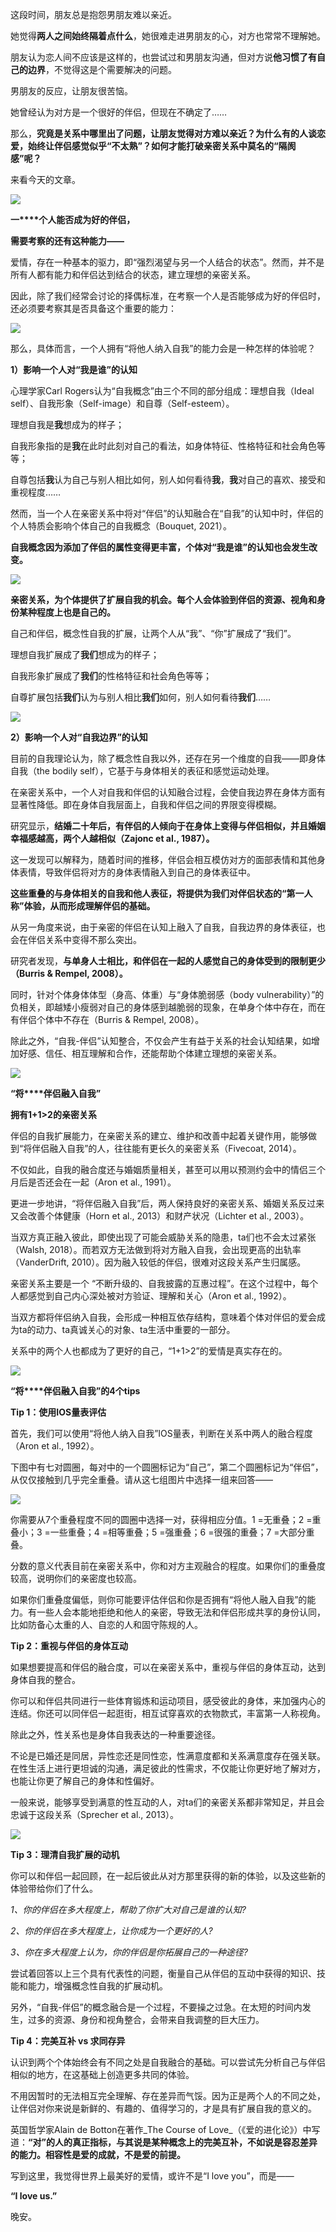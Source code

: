 这段时间，朋友总是抱怨男朋友难以亲近。

她觉得**两人之间始终隔着点什么**，她很难走进男朋友的心，对方也常常不理解她。

朋友认为恋人间不应该是这样的，也尝试过和男朋友沟通，但对方说**他习惯了有自己的边界**，不觉得这是个需要解决的问题。

男朋友的反应，让朋友很苦恼。

她曾经认为对方是一个很好的伴侣，但现在不确定了……

那么，**究竟是关系中哪里出了问题，让朋友觉得对方难以亲近？为什么有的人谈恋爱，始终让伴侣感觉似乎“不太熟”？如何才能打破亲密关系中莫名的“隔阂感”呢？**

来看今天的文章。

![](https://mmbiz.qpic.cn/sz_mmbiz_jpg/Mz0ovPEFMRIFGNBcdxjkAnjeR3UrcotouTTM4GjNkuHKWVic7BfBOcurYf9myNCRCQQDGplVbzowqTeVF1ibvuyw/640?wx_fmt=jpeg)

**一****个人能否成为好的伴侣，**

**需要考察的还有这种能力——**

爱情，存在一种基本的驱力，即“强烈渴望与另一个人结合的状态”。然而，并不是所有人都有能力和伴侣达到结合的状态，建立理想的亲密关系。

因此，除了我们经常会讨论的择偶标准，在考察一个人是否能够成为好的伴侣时，还必须要考察其是否具备这个重要的能力：

![](https://mmbiz.qpic.cn/sz_mmbiz_jpg/Mz0ovPEFMRJKtjFx96yichw8dVJaa7LvkyMGOHyQAzmds46ia6bKkY11nu82KRxKJp0ia8I0sxI9cicqFDr7AUjcuA/640?wx_fmt=jpeg)

那么，具体而言，一个人拥有“将他人纳入自我”的能力会是一种怎样的体验呢？

**1）影响一个人对“我是谁”的认知**

心理学家Carl Rogers认为“自我概念”由三个不同的部分组成：理想自我（Ideal self）、自我形象（Self-image）和自尊（Self-esteem）。

理想自我是**我**想成为的样子；

自我形象指的是**我**在此时此刻对自己的看法，如身体特征、性格特征和社会角色等等；

自尊包括**我**认为自己与别人相比如何，别人如何看待**我**，**我**对自己的喜欢、接受和重视程度……

然而，当一个人在亲密关系中将对“伴侣”的认知融合在“自我”的认知中时，伴侣的个人特质会影响个体自己的自我概念（Bouquet, 2021）。

**自我概念因为添加了伴侣的属性变得更丰富，个体对“我是谁”的认知也会发生改变。**

![](https://mmbiz.qpic.cn/sz_mmbiz_jpg/Mz0ovPEFMRJKtjFx96yichw8dVJaa7LvkIoByL9Is4Aibpxoo3btanjItn8eNBH29Ax1tw0kCxrYlleqe9440z1g/640?wx_fmt=jpeg)

**亲密关系，为个体提供了扩展自我的机会。每个人会体验到伴侣的资源、视角和身份某种程度上也是自己的。**

自己和伴侣，概念性自我的扩展，让两个人从“我”、“你”扩展成了“我们”。

理想自我扩展成了**我们**想成为的样子；

自我形象扩展成了**我们**的性格特征和社会角色等等；

自尊扩展包括**我们**认为与别人相比**我们**如何，别人如何看待**我们**……

![](https://mmbiz.qpic.cn/sz_mmbiz_jpg/Mz0ovPEFMRJKtjFx96yichw8dVJaa7LvkcL0YXJLAYbd2FOgUicTWBYxwgGCAakbEu4nhMWHPQFElZbhnXibyN11Q/640?wx_fmt=jpeg)

**2）影响一个人对“自我边界”的认知**

目前的自我理论认为，除了概念性自我以外，还存在另一个维度的自我——即身体自我（the bodily self），它基于与身体相关的表征和感觉运动处理。

在亲密关系中，一个人对自我和伴侣的认知融合过程，会使自我边界在身体方面有显著性降低。即在身体自我层面上，自我和伴侣之间的界限变得模糊。

研究显示，**结婚二十年后，有伴侣的人倾向于在身体上变得与伴侣相似，并且婚姻幸福感越高，两个人越相似（Zajonc et al., 1987）。**

这一发现可以解释为，随着时间的推移，伴侣会相互模仿对方的面部表情和其他身体表情，导致伴侣将对方的身体表情融入到自己的身体表征中。

**这些重叠的与身体相关的自我和他人表征，将提供为我们对伴侣状态的“第一人称”体验，从而形成理解伴侣的基础。**

从另一角度来说，由于亲密的伴侣在认知上融入了自我，自我边界的身体表征，也会在伴侣关系中变得不那么突出。

研究者发现，**与单身人士相比，和伴侣在一起的人感觉自己的身体受到的限制更少（Burris & Rempel, 2008）。**

同时，针对个体身体体型（身高、体重）与“身体脆弱感（body vulnerability）”的负相关，即越矮小瘦弱对自己的身体感到越脆弱的现象，在单身个体中存在，而在有伴侣个体中不存在（Burris & Rempel, 2008）。

除此之外，“自我-伴侣”认知整合，不仅会产生有益于关系的社会认知结果，如增加好感、信任、相互理解和合作，还能帮助个体建立理想的亲密关系。

![](https://mmbiz.qpic.cn/sz_mmbiz_jpg/Mz0ovPEFMRJKtjFx96yichw8dVJaa7LvkoMjQDVppe1ZEGDnYicl4UDlibPktU1eY6jCdxQR9xvhIKbwKYQv1lpcw/640?wx_fmt=jpeg)

**“将****伴侣融入自我”**

**拥有1+1>2的亲密关系**

伴侣的自我扩展能力，在亲密关系的建立、维护和改善中起着关键作用，能够做到“将伴侣融入自我”的人，往往能有更长久的亲密关系（Fivecoat, 2014）。

不仅如此，自我的融合度还与婚姻质量相关，甚至可以用以预测约会中的情侣三个月后是否还会在一起（Aron et al., 1991）。

更进一步地讲，“将伴侣融入自我”后，两人保持良好的亲密关系、婚姻关系反过来又会改善个体健康（Horn et al., 2013）和财产状况（Lichter et al., 2003）。

当双方真正融入彼此，即使出现了可能会威胁关系的隐患，ta们也不会太过紧张（Walsh, 2018）。而若双方无法做到将对方融入自我，会出现更高的出轨率（VanderDrift, 2010）。因为融入较低的伴侣，很难对这段关系产生归属感。

亲密关系主要是一个 “不断升级的、自我披露的互惠过程”。在这个过程中，每个人都感觉到自己内心深处被对方验证、理解和关心（Aron et al., 1992）。

当双方都将伴侣纳入自我，会形成一种相互依存结构，意味着个体对伴侣的爱会成为ta的动力、ta真诚关心的对象、ta生活中重要的一部分。

关系中的两个人也都成为了更好的自己，“1+1>2”的爱情是真实存在的。

![](https://mmbiz.qpic.cn/sz_mmbiz_jpg/Mz0ovPEFMRJKtjFx96yichw8dVJaa7LvkaCblaJ4hiac0Q9JXDfmBDnEmia4ichKv7BhSNnEd9mMjO4CffdCzDMFpA/640?wx_fmt=jpeg)

**“将****伴侣融入自我”的4个tips**

**Tip 1：使用IOS量表评估**

首先，我们可以使用“将他人纳入自我”IOS量表，判断在关系中两人的融合程度（Aron et al., 1992）。

下图中有七对圆圈，每对中的一个圆圈标记为“自己”，第二个圆圈标记为“伴侣”，从仅仅接触到几乎完全重叠。请从这七组图片中选择一组来回答——

![](https://mmbiz.qpic.cn/sz_mmbiz_jpg/Mz0ovPEFMRJKtjFx96yichw8dVJaa7LvkcOiaVrwibkgdXct8mjABiayyD5yrXVcwC9OVJPQnn3SuTbyzg2SzshDGw/640?wx_fmt=jpeg)

你需要从7个重叠程度不同的圆圈中选择一对，获得相应分值。1 =无重叠；2 =重叠小；3 =一些重叠；4 =相等重叠；5 =强重叠；6 =很强的重叠；7 =大部分重叠。

分数的意义代表目前在亲密关系中，你和对方主观融合的程度。如果你们的重叠度较高，说明你们的亲密度也较高。

如果你们重叠度偏低，则你可能要评估伴侣和你是否拥有“将他人融入自我”的能力。有一些人会本能地拒绝和他人的亲密，导致无法和伴侣形成共享的身份认同，比如防备心太重的人、自恋的人和固守陈规的人。

**Tip 2：重视与伴侣的身体互动**

如果想要提高和伴侣的融合度，可以在亲密关系中，重视与伴侣的身体互动，达到身体自我的整合。

你可以和伴侣共同进行一些体育锻炼和运动项目，感受彼此的身体，来加强内心的连结。你还可以同伴侣一起逛街，相互试穿喜欢的衣物款式，丰富第一人称视角。

除此之外，性关系也是身体自我表达的一种重要途径。

不论是已婚还是同居，异性恋还是同性恋，性满意度都和关系满意度存在强关联。在性生活上进行更坦诚的沟通，满足彼此的性需求，不仅能让你更好地了解对方，也能让你更了解自己的身体和性偏好。

一般来说，能够享受到满意的性互动的人，对ta们的亲密关系都非常知足，并且会忠诚于这段关系（Sprecher et al., 2013）。

![](https://mmbiz.qpic.cn/sz_mmbiz_jpg/Mz0ovPEFMRJKtjFx96yichw8dVJaa7LvkAp8YicQ0ibxxgxMtmSvZqOq158zshIxjGaialw39RvhswPe4Ribmaiagiaicg/640?wx_fmt=jpeg)

**Tip 3：理清自我扩展的动机**

你可以和伴侣一起回顾，在一起后彼此从对方那里获得的新的体验，以及这些新的体验带给你们了什么。

_1、你的伴侣在多大程度上，帮助了你扩大对自己是谁的认知?_

_2、你的伴侣在多大程度上，让你成为一个更好的人?_

_3、你在多大程度上认为，你的伴侣是你拓展自己的一种途径?_

尝试着回答以上三个具有代表性的问题，衡量自己从伴侣的互动中获得的知识、技能和能力，增强概念性自我的扩展动机。

另外，“自我-伴侣”的概念融合是一个过程，不要操之过急。在太短的时间内发生，过多的资源、身份和视角整合，会带来自我调整的巨大压力。

**Tip 4：完美互补 vs 求同存异**

认识到两个个体始终会有不同之处是自我融合的基础。可以尝试先分析自己与伴侣相似的地方，在这基础上创造更多共同的体验。

不用因暂时的无法相互完全理解、存在差异而气馁。因为正是两个人的不同之处，让伴侣对你来说是新鲜的、有趣的、值得学习的，才是具有扩展自我的意义的。

英国哲学家Alain de Botton在著作_The Course of Love_（《爱的进化论》）中写道：**“对”的人的真正指标，与其说是某种概念上的完美互补，不如说是容忍差异的能力。相容性是爱的成就，不是爱的前提。**

写到这里，我觉得世界上最美好的爱情，或许不是“I love you”，而是——

**“I love us.”**

晚安。
